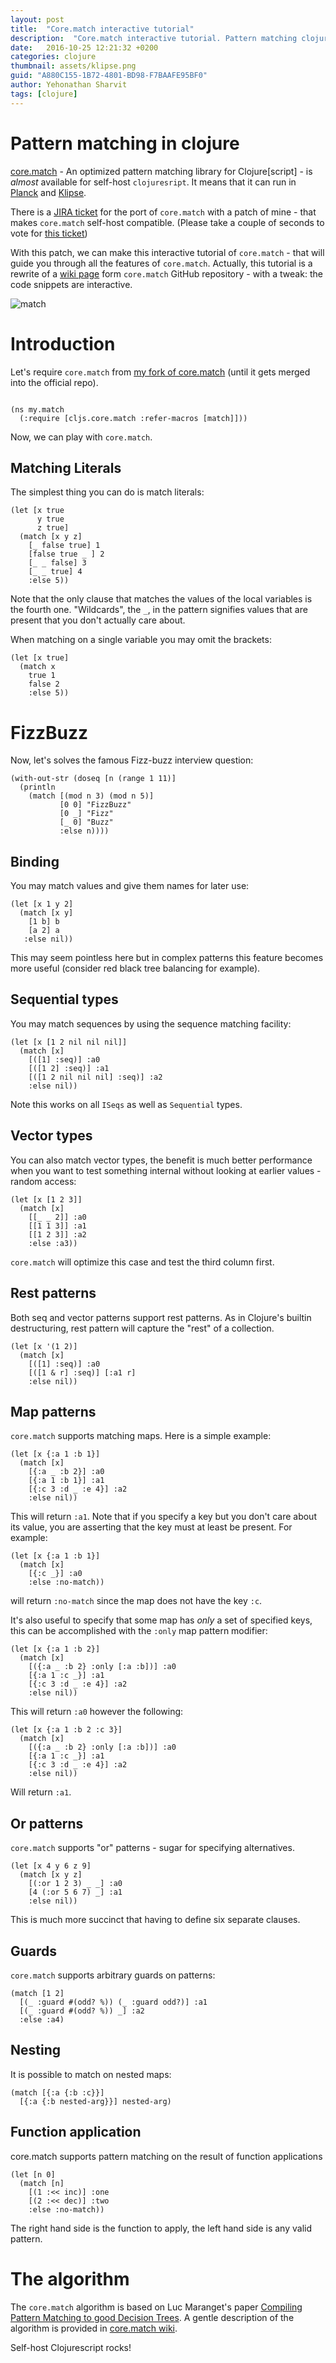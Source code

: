 ```yaml
---
layout: post
title:  "Core.match interactive tutorial"
description:  "Core.match interactive tutorial. Pattern matching clojure"
date:   2016-10-25 12:21:32 +0200
categories: clojure
thumbnail: assets/klipse.png
guid: "A880C155-1B72-4801-BD98-F7BAAFE95BF0"
author: Yehonathan Sharvit
tags: [clojure]
---
```



# Pattern matching in clojure


[core.match](https://github.com/clojure/core.match) - An optimized pattern matching library for Clojure[script] - is *almost* available for self-host `clojuresript`. It means that it can run in [Planck](https://github.com/mfikes/planck) and [Klipse](https://github.com/viebel/klipse).

There is a [JIRA ticket](http://dev.clojure.org/jira/browse/MATCH-116) for the port of `core.match` with a patch of mine - that makes `core.match` self-host compatible. (Please take a couple of seconds to vote for [this ticket](http://dev.clojure.org/jira/browse/MATCH-116))

With this patch, we can make this interactive tutorial of `core.match` - that will guide you through all the features of `core.match`. Actually, this tutorial is a rewrite of a [wiki page](https://github.com/clojure/core.match/wiki/Basic-usage) form `core.match` GitHub repository - with a tweak: the code snippets are interactive.

![match](/assets/match.jpg)


# Introduction


Let's require `core.match` from [my fork of core.match](https://github.com/viebel/core.match/) (until it gets merged into the official repo). 


<pre><code class="language-klipse">
(ns my.match
  (:require [cljs.core.match :refer-macros [match]]))
</code></pre>

Now, we can play with `core.match`.

Matching Literals
---

The simplest thing you can do is match literals:

~~~klipse
(let [x true
      y true
      z true]
  (match [x y z]
    [_ false true] 1
    [false true _ ] 2
    [_ _ false] 3
    [_ _ true] 4
    :else 5))
~~~

Note that the only clause that matches the values of the local
variables is the fourth one. "Wildcards", the `_`, in the pattern
signifies values that are present that you don't actually care about.

When matching on a single variable you may omit the brackets:

~~~klipse
(let [x true]
  (match x
    true 1
    false 2
    :else 5))
~~~


# FizzBuzz

Now, let's solves the famous Fizz-buzz interview question:

~~~klipse
(with-out-str (doseq [n (range 1 11)]
  (println
    (match [(mod n 3) (mod n 5)]
           [0 0] "FizzBuzz"
           [0 _] "Fizz"
           [_ 0] "Buzz"
           :else n))))
~~~

Binding
---

You may match values and give them names for later use:

~~~klipse
(let [x 1 y 2]
  (match [x y]
    [1 b] b
    [a 2] a
   :else nil))
~~~

This may seem pointless here but in complex patterns this feature
becomes more useful (consider red black tree balancing for example).

Sequential types
---

You may match sequences by using the sequence matching facility:

~~~klipse
(let [x [1 2 nil nil nil]]
  (match [x]
    [([1] :seq)] :a0
    [([1 2] :seq)] :a1
    [([1 2 nil nil nil] :seq)] :a2
    :else nil))
~~~

Note this works on all `ISeqs` as well as `Sequential` types.

Vector types
---

You can also match vector types, the benefit is much better
performance when you want to test something internal without looking
at earlier values - random access:

~~~klipse
(let [x [1 2 3]]
  (match [x]
    [[_ _ 2]] :a0
    [[1 1 3]] :a1
    [[1 2 3]] :a2
    :else :a3))
~~~

`core.match` will optimize this case and test the third column first.

Rest patterns
---

Both seq and vector patterns support rest patterns. As in Clojure's
builtin destructuring, rest pattern will capture the "rest" of a
collection.

~~~klipse
(let [x '(1 2)]
  (match [x]
    [([1] :seq)] :a0
    [([1 & r] :seq)] [:a1 r]
    :else nil))
~~~

Map patterns
---

`core.match` supports matching maps. Here is a simple example:

~~~klipse
(let [x {:a 1 :b 1}]
  (match [x]
    [{:a _ :b 2}] :a0
    [{:a 1 :b 1}] :a1
    [{:c 3 :d _ :e 4}] :a2
    :else nil))
~~~

This will return `:a1`. Note that if you specify a key but you don't
care about its value, you are asserting that the key must at least be
present. For example:

~~~klipse
(let [x {:a 1 :b 1}]
  (match [x]
    [{:c _}] :a0
    :else :no-match))
~~~

will return `:no-match` since the map does not have the key `:c`.

It's also useful to specify that some map has *only* a set of
specified keys, this can be accomplished with the `:only` map pattern
modifier:

~~~klipse
(let [x {:a 1 :b 2}]
  (match [x]
    [({:a _ :b 2} :only [:a :b])] :a0
    [{:a 1 :c _}] :a1
    [{:c 3 :d _ :e 4}] :a2
    :else nil))
~~~

This will return `:a0` however the following:

~~~klipse
(let [x {:a 1 :b 2 :c 3}]
  (match [x]
    [({:a _ :b 2} :only [:a :b])] :a0
    [{:a 1 :c _}] :a1
    [{:c 3 :d _ :e 4}] :a2
    :else nil))
~~~

Will return `:a1`.

Or patterns
---

`core.match` supports "or" patterns - sugar for specifying
alternatives.

~~~klipse
(let [x 4 y 6 z 9]
  (match [x y z]
    [(:or 1 2 3) _ _] :a0
    [4 (:or 5 6 7) _] :a1
    :else nil))
~~~

This is much more succinct that having to define six separate clauses.

Guards
---

`core.match` supports arbitrary guards on patterns:

~~~klipse
(match [1 2]
  [(_ :guard #(odd? %)) (_ :guard odd?)] :a1
  [(_ :guard #(odd? %)) _] :a2
  :else :a4)
~~~

Nesting
---

It is possible to match on nested maps:

~~~klipse
(match [{:a {:b :c}}]
  [{:a {:b nested-arg}}] nested-arg)
~~~

Function application
---

core.match supports pattern matching on the result of function applications

~~~klipse
(let [n 0]
  (match [n]
    [(1 :<< inc)] :one
    [(2 :<< dec)] :two
    :else :no-match))
~~~

The right hand side is the function to apply, the left hand side is any valid
pattern.


# The algorithm

The `core.match` algorithm is based on Luc Maranget's paper
[Compiling Pattern Matching to good Decision Trees](http://www.cs.tufts.edu/~nr/cs257/archive/luc-maranget/jun08.pdf).
A gentle description of the algorithm is provided in [core.match wiki](https://github.com/clojure/core.match/wiki/Understanding-the-algorithm).


Self-host Clojurescript rocks!

